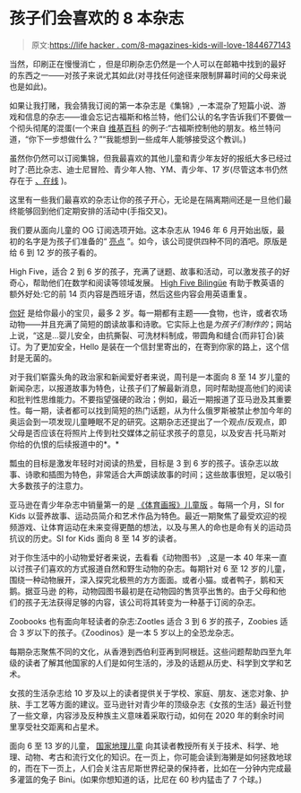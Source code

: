 # 孩子们会喜欢的 8 本杂志

> 原文:[https://life hacker . com/8-magazines-kids-will-love-1844677143](https://lifehacker.com/8-magazines-kids-will-love-1844677143)

当然，印刷正在慢慢消亡 ，但是印刷杂志仍然是一个人可以在邮箱中找到的最好的东西之一——对孩子来说尤其如此(对寻找任何途径来限制屏幕时间的父母来说也是如此)。

如果让我打赌，我会猜我订阅的第一本杂志是《集锦》,一本混杂了短篇小说、游戏和信息的杂志——谁会忘记古福斯和格兰特，他们公认的名字告诉我们不要做一个彻头彻尾的混蛋(一个来自 [维基百科](https://en.wikipedia.org/wiki/Goofus_and_Gallant) 的例子:“古福斯控制他的朋友。格兰特问道，“你下一步想做什么？”“我能想到一些成年人能够接受这个教训。)

虽然你仍然可以订阅集锦，但我最喜欢的其他儿童和青少年友好的报纸大多已经过时了:芭比杂志、迪士尼冒险、青少年人物、YM、青少年、17 岁(尽管这本书仍然存在于 [、在线](https://www.seventeen.com) )。

这里有一些我们最喜欢的杂志让你的孩子开心，无论是在隔离期间还是一旦他们最终能够回到他们定期安排的活动中(手指交叉)。

我们要从面向儿童的 OG 订阅选项开始。这本杂志从 1946 年 6 月开始出版，最初的名字是为孩子们准备的“ [亮点](https://www.highlights.com) ”。如今，该公司提供四种不同的酒吧。原版是给 6 到 12 岁的孩子看的。

High Five，适合 2 到 6 岁的孩子，充满了谜题、故事和活动，可以激发孩子的好奇心，帮助他们在数学和阅读等领域发展。 [High Five Bilingüe](https://www.highlights.com/store/highlights-magazines-for-kids/high-five-bilingue-magazine) 有助于教英语的额外好处:它的前 14 页内容是西班牙语，然后这些内容会用英语重复。

[你好](https://www.highlights.com/store/products/hello-magazine) 是给你最小的宝贝，最多 2 岁。每一期都有主题——食物，也许，或者农场动物——并且充满了简短的朗读故事和诗歌。它实际上也是*为孩子们制作的*；网站上说，“这是...婴儿安全，由抗撕裂、可洗材料制成，带圆角和缝合(而非钉合)装订。为了更加安全，Hello 是装在一个信封里寄出的，在寄到你家的路上，这个信封是无菌的。

对于我们崭露头角的政治家和新闻爱好者来说，周刊是一本面向 8 至 14 岁儿童的新闻杂志，以报道故事为特色，让孩子们了解最新消息，同时帮助提高他们的阅读和批判性思维能力。不要指望强硬的政治；例如，最近一期报道了亚马逊及其重要性。每一期，读者都可以找到简短的热门话题，从为什么俄罗斯被禁止参加今年的奥运会到一项发现儿童睡眠不足的研究。这期杂志还提出了一个观点/反观点，即父母是否应该在将照片上传到社交媒体之前征求孩子的意见，以及安吉·托马斯对你给的仇恨的后续报道中的*。*

瓢虫的目标是激发年轻时对阅读的热爱，目标是 3 到 6 岁的孩子。该杂志以故事、诗歌和插图为特色，非常适合大声朗读故事的时间；这些故事很短，足以吸引大多数孩子的注意力。

亚马逊在青少年杂志中销量第一的是 [《体育画报》儿童版](https://www.sikids.com) 。每隔一个月，SI for Kids 以营养故事、运动员简介和艺术作品为特色。最近一期聚焦了最受欢迎的视频游戏、让体育运动在未来变得更酷的想法，以及与黑人的命也是命有关的运动员抗议的历史。SI for Kids 面向 8 至 14 岁的读者。

对于你生活中的小动物爱好者来说，去看看《动物图书》 ,这是一本 40 年来一直以讨孩子们喜欢的方式报道自然和野生动物的杂志。每期针对 6 至 12 岁的儿童，围绕一种动物展开，深入探究北极熊的方方面面。或者小猫。或者鸭子，鹅和天鹅。据亚马逊 的称，动物园图书最初是在动物园的售货亭出售的。由于父母和他们的孩子无法获得足够的内容，该公司将其转变为一种基于订阅的杂志。 

Zoobooks 也有面向年轻读者的杂志:Zootles 适合 3 到 6 岁的孩子，Zoobies 适合 3 岁以下的孩子。《Zoodinos》是一本 5 岁以上的全恐龙杂志。

每期杂志聚焦不同的文化，从香港到西伯利亚再到阿根廷。这些问题帮助四至九年级的读者了解其他国家的人们是如何生活的，涉及的话题从历史、科学到文学和艺术。

女孩的生活杂志给 10 岁及以上的读者提供关于学校、家庭、朋友、迷恋对象、护肤、手工艺等方面的建议。亚马逊针对青少年的顶级杂志《女孩的生活》最近刊登了一些文章，内容涉及反种族主义意味着采取行动，如何在 2020 年的剩余时间里享受社交距离和占星术。

面向 6 至 13 岁的儿童， [国家地理儿童](https://kids.nationalgeographic.com) 向其读者教授所有关于技术、科学、地理、动物、考古和流行文化的知识。在一页上，你可能会读到海獭是如何拯救地球的，而在下一页上，人们会关注吉尼斯世界纪录的保持者，比如在一分钟内完成最多灌篮的兔子 Bini。(如果你想知道的话，比尼在 60 秒内猛击了 7 个球。)